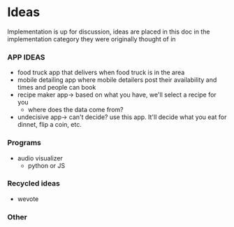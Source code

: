 # Ideas

Implementation is up for discussion, ideas are placed in this doc in the implementation category they were originally thought of in

### APP IDEAS
* food truck app that delivers when food truck is in the area 
* mobile detailing app where mobile detailers post their availability and times and people can book 
* recipe maker app-> based on what you have, we'll select a recipe for you
    - where does the data come from?
* undecisive app-> can't decide? use this app. It'll decide what you eat for dinnet, flip a coin, etc. 
### Programs
* audio visualizer
    - python or JS


### Recycled ideas
* wevote 
### Other

